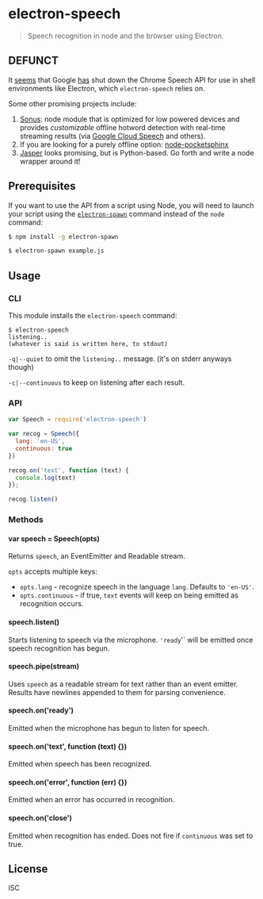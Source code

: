# electron-speech

> Speech recognition in node and the browser using Electron.

## DEFUNCT

It
[seems](http://stackoverflow.com/questions/36214413/webkitspeechrecognition-returning-network-error-in-electron)
that Google
[has](https://groups.google.com/a/chromium.org/forum/#!topic/chromium-html5/JJe6KD7-bb8)
shut down the Chrome Speech API for use in shell environments like Electron, which `electron-speech` relies on.

Some other promising projects include:

1. [Sonus](https://github.com/evancohen/sonus): node module that is optimized
   for low powered devices and provides *customizable* offline hotword detection
   with real-time streaming results (via [Google Cloud
   Speech](https://github.com/googlecloudplatform/google-cloud-node#google-cloud-speech-alpha)
   and others).
2. If you are looking for a purely offline option:
   [node-pocketsphinx](https://github.com/cmusphinx/node-pocketsphinx)
3. [Jasper](https://jasperproject.github.io/) looks promising, but is
   Python-based. Go forth and write a node wrapper around it!

## Prerequisites

If you want to use the API from a script using Node, you will need to launch
your script using the
[`electron-spawn`](https://www.npmjs.com/package/electron-spawn) command instead
of the `node` command:

```sh
$ npm install -g electron-spawn

$ electron-spawn example.js
```

## Usage

### CLI

This module installs the `electron-speech` command:

```
$ electron-speech
listening..
(whatever is said is written here, to stdout)
```

`-q|--quiet` to omit the `listening..` message. (it's on stderr anyways though)

`-c|--continuous` to keep on listening after each result.

### API

```javascript
var Speech = require('electron-speech')

var recog = Speech({
  lang: 'en-US',
  continuous: true
})

recog.on('text', function (text) {
  console.log(text)
});

recog.listen()
```

### Methods

#### var speech = Speech(opts)

Returns `speech`, an EventEmitter and Readable stream.

`opts` accepts multiple keys:

- `opts.lang` - recognize speech in the language `lang`. Defaults to `'en-US'`.
- `opts.continuous` - if true, `text` events will keep on being emitted as recognition
occurs.

#### speech.listen()

Starts listening to speech via the microphone. `'ready`'` will be emitted once speech
recognition has begun.

#### speech.pipe(stream)

Uses `speech` as a readable stream for text rather than an event emitter.
Results have newlines appended to them for parsing convenience.

#### speech.on('ready')

Emitted when the microphone has begun to listen for speech.

#### speech.on('text', function (text) {})

Emitted when speech has been recognized.

#### speech.on('error', function (err) {})

Emitted when an error has occurred in recognition.

#### speech.on('close')

Emitted when recognition has ended. Does not fire if `continuous` was set to
true.

## License

ISC
